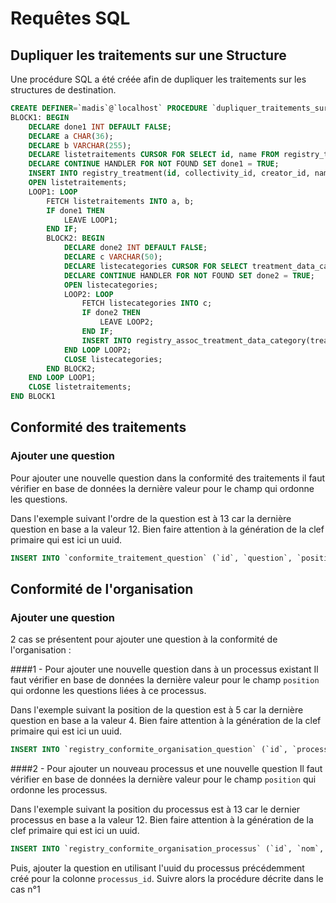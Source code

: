 Requêtes SQL
============

## Dupliquer les traitements sur une Structure

Une procédure SQL a été créée afin de dupliquer les traitements
sur les structures de destination.

```sql
CREATE DEFINER=`madis`@`localhost` PROCEDURE `dupliquer_traitements_sur_une_CT`(id_coll_source CHAR(36), id_user_dest CHAR(36), id_coll_destination CHAR(36))
BLOCK1: BEGIN
	DECLARE done1 INT DEFAULT FALSE;
    DECLARE a CHAR(36);
	DECLARE b VARCHAR(255);
	DECLARE listetraitements CURSOR FOR	SELECT id, name FROM registry_treatment where collectivity_id = id_coll_destination;
    DECLARE CONTINUE HANDLER FOR NOT FOUND SET done1 = TRUE;
	INSERT INTO registry_treatment(id, collectivity_id, creator_id, name, goal, software, legal_basis, legal_basis_justification, concerned_people, recipient_category, active, created_at, updated_at, delay_number, delay_period, manager, security_access_control_check, security_access_control_comment, security_tracability_check, security_tracability_comment, security_saving_check, security_saving_comment, paper_processing, security_update_check, security_update_comment, security_other_check, security_other_comment, delay_other_delay, delay_comment, data_category_other, systematic_monitoring, large_scale_collection, vulnerable_people, data_crossing, completion, template, template_identifier) SELECT UUID(), id_coll_destination, id_user_dest, name, goal, software, legal_basis, legal_basis_justification, concerned_people, recipient_category, "1", "2018-09-27 18:00:00", "2018-09-27 18:00:00", delay_number, delay_period, manager, security_access_control_check, security_access_control_comment, security_tracability_check, security_tracability_comment, security_saving_check, security_saving_comment, paper_processing, security_update_check, security_update_comment, security_other_check, security_other_comment, delay_other_delay, delay_comment, data_category_other, systematic_monitoring, large_scale_collection, vulnerable_people, data_crossing, completion, "1", template_identifier FROM registry_treatment WHERE collectivity_id = id_coll_source;
	OPEN listetraitements;
	LOOP1: LOOP
		FETCH listetraitements INTO a, b;
		IF done1 THEN
			LEAVE LOOP1;
		END IF;
		BLOCK2: BEGIN
			DECLARE done2 INT DEFAULT FALSE;
			DECLARE c VARCHAR(50);
			DECLARE listecategories	CURSOR FOR SELECT treatment_data_category_code from registry_assoc_treatment_data_category where registry_assoc_treatment_data_category.treatment_id = (SELECT id FROM registry_treatment WHERE registry_treatment.name = b AND collectivity_id = id_coll_source);
            DECLARE CONTINUE HANDLER FOR NOT FOUND SET done2 = TRUE;
			OPEN listecategories;
			LOOP2: LOOP
				FETCH listecategories INTO c;
				IF done2 THEN
					LEAVE LOOP2;
				END IF;
				INSERT INTO registry_assoc_treatment_data_category(treatment_id, treatment_data_category_code) VALUES (a, c);
			END LOOP LOOP2;
            CLOSE listecategories;
        END BLOCK2;
	END LOOP LOOP1;
  	CLOSE listetraitements;
END BLOCK1
```

## Conformité des traitements
### Ajouter une question 

Pour ajouter une nouvelle question dans la conformité des traitements il faut vérifier en base de données la 
dernière valeur pour le champ qui ordonne les questions.

Dans l'exemple suivant l'ordre de la question est à 13 car la dernière question en base a la valeur 12. 
Bien faire attention à la génération de la clef primaire qui est ici un uuid.

```sql
INSERT INTO `conformite_traitement_question` (`id`, `question`, `position`) VALUES ('4d66c04e-62e7-4216-85a2-6d9feb71722a', 'Ceci est le texte de la question', '13')
```

## Conformité de l'organisation
### Ajouter une question 

2 cas se présentent pour ajouter une question à la conformité de l'organisation :

####1 - Pour ajouter une nouvelle question dans à un processus existant 
Il faut vérifier en base de données la dernière valeur pour le champ `position` qui ordonne les questions liées à ce processus.

Dans l'exemple suivant la position de la question est à 5 car la dernière question en base a la valeur 4. 
Bien faire attention à la génération de la clef primaire qui est ici un uuid.

```sql
INSERT INTO `registry_conformite_organisation_question` (`id`, `processus_id`, `nom`, `position`) VALUES ('4d66c04e-62e7-4216-85a2-6d9feb71722a', 'b2a186df-cf81-4199-a292-53dbdb43b609', 'Ceci est le texte de la question', '5')
```

####2 - Pour ajouter un nouveau processus et une nouvelle question
Il faut vérifier en base de données la dernière valeur pour le champ `position` qui ordonne les processus.

Dans l'exemple suivant la position du processus est à 13 car le dernier processus en base a la valeur 12. 
Bien faire attention à la génération de la clef primaire qui est ici un uuid.

```sql
INSERT INTO `registry_conformite_organisation_processus` (`id`, `nom`, `couleur`, `description`, `position`) VALUES ('b2a186df-cf81-4199-a292-53dbdb43b609', 'Nom du processus', 'info', 'Description du processus', '13')
```
Puis, ajouter la question en utilisant l'uuid du processus précédemment créé pour la colonne `processus_id`. 
Suivre alors la procédure décrite dans le cas n°1
